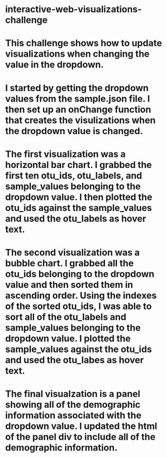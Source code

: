 # interactive-web-visualizations-challenge

# This challenge shows how to update visualizations when changing the value in the dropdown.

# I started by getting the dropdown values from the sample.json file. I then set up an onChange function that creates the visulizations when the dropdown value is changed.

# The first visualization was a horizontal bar chart. I grabbed the first ten otu_ids, otu_labels, and sample_values belonging to the dropdown value. I then plotted the otu_ids against the sample_values and used the otu_labels as hover text. 

# The second visualization was a bubble chart. I grabbed all the otu_ids belonging to the dropdown value and then sorted them in ascending order. Using the indexes of the sorted otu_ids, I was able to sort all of the otu_labels and sample_values belonging to the dropdown value. I plotted the sample_values against the otu_ids and used the otu_labes as hover text.

# The final visualzation is a panel showing all of the demographic information associated with the dropdown value. I updated the html of the panel div to include all of the demographic information. 

